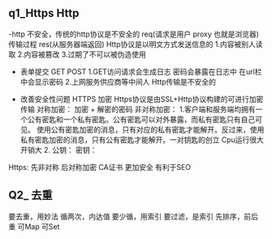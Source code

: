 ## q1_Https Http
  -http 不安全，传统的http协议是不安全的  req(请求是用户  proxy  也就是浏览器)  传输过程  res(从服务器端返回) Http协议是以明文方式发送信息的
    1.内容被别人读取
    2.内容被篡改
    3.过期了不可以被伪造使用

- 表单提交
GET POST
  1.GET访问请求会生成日志 密码会暴露在日志中  在url栏中会显示密码
  2.上网服务供应商等中间人 Http传输是不安全的

- 改善安全性问题 HTTPS
加密 Https协议是由SSL+Http协议构建的可进行加密传输
对称加密：
  加密 + 解密的密码
非对称加密：
  1.客户端和服务端均拥有一个公有密匙和一个私有密匙。公有密匙可以对外暴露，而私有密匙只有自己可见。
  使用公有密匙加密的消息，只有对应的私有密匙才能解开。反过来，使用私有密匙加密的消息，只有公有密匙才能解开。一对钥匙的创立 Cpu运行很大 开销大
  2.
  公钥： 
  密钥：

Https: 先非对称 后对称加密
       CA证书
  更加安全
  有利于SEO

## Q2_ 去重
  要去重，用妙法
  循两次，内达值
  要少循，用索引
  要过滤，是索引
  先排序，前后重
  可Map  可Set


